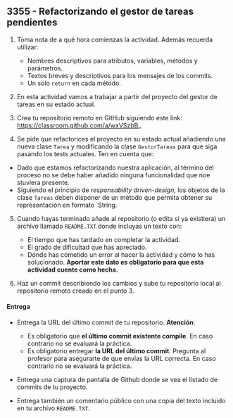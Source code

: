 ## 3355 - Refactorizando el gestor de tareas pendientes

1. Toma nota de a qué hora comienzas la actividad. Además recuerda utilizar:
   * Nombres descriptivos para atributos, variables, métodos y parámetros.
   * Textos breves y descriptivos para los mensajes de los commits.
   * Un solo `return` en cada método.

2. En esta actividad vamos a trabajar a partir del proyecto del gestor de tareas en su estado actual.

3. Crea tu repositorio remoto en GitHub siguiendo este link: https://classroom.github.com/a/wxVSzbB_

4. Se pide que refactorices el proyecto en su estado actual añadiendo una nueva clase `Tarea` y modificando la clase `GestorTareas` para que siga pasando los tests actuales. Ten en cuenta que:

  * Dado que estamos refactorizando nuestra aplicación, al término del proceso no se debe haber añadido ninguna funcionalidad que noe stuviera presente.
  * Siguiendo el principio de _responsability driven-design_, los objetos de la clase `Tareas` deben disponer de un método que permita obtener su representación en formato `String.
  
5. Cuando hayas terminado añade al repositorio (o edita si ya existiera) un archivo llamado `README.TXT` donde incluyas un texto con:
    - El tiempo que has tardado en completar la actividad.
    - El grado de dificultad que has apreciado.
    - Dónde has cometido un error al hacer la actividad y cómo lo has solucionado. **Aportar este dato es obligatorio para que esta actividad cuente como hecha.**

6. Haz un commit describiendo los cambios y sube tu repositorio local al repositorio remoto creado en el punto 3.


#### Entrega

* Entrega la URL del último commit de tu repositorio. __Atención__: 
  * Es obligatorio que __el último commit existente compile__. En caso contrario no se evaluará la práctica.
  * Es obligatorio entregar __la URL del último commit__. Pregunta al profesor para asegurarte de que envías la URL correcta. En caso contrario no se evaluará la práctica.

* Entrega una captura de pantalla de Github donde se vea el listado de commits de tu proyecto.

* Entrega también un comentario público con una copia del texto incluido en tu archivo `README.TXT`.
